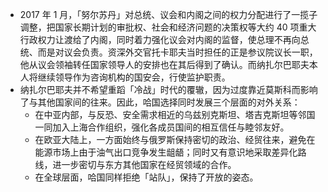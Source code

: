 - 2017 年 1 月，「努尔苏丹」对总统、议会和内阁之间的权力分配进行了一揽子调整，把国家长期计划的审批权、社会和经济问题的决策权等大约 40 项重大行政权力让渡给了内阁，同时着力强化议会对内阁的监督，使总理不再向总统、而是对议会负责。资深外交官托卡耶夫当时担任的正是参议院议长一职，他从议会领袖转任国家领导人的安排也在其后得到了确认。而纳扎尔巴耶夫本人将继续领导作为咨询机构的国安会，行使监护职责。
- 纳扎尔巴耶夫并不希望重蹈「冷战」时代的覆辙，因为过度靠近莫斯科而影响了与其他国家间的往来。因此，哈国选择同时发展三个层面的对外关系：
	- 在中亚内部，与反恐、安全需求相近的乌兹别克斯坦、塔吉克斯坦等邻国一同加入上海合作组织，强化各成员国间的相互信任与睦邻友好。
	- 在欧亚大陆上，一方面始终与俄罗斯保持密切的政治、经贸往来，避免在能源市场上由于油气出口竞争发生龃龉；同时又有意识地采取差异化路线，进一步密切与东方其他国家在经贸领域的合作。
	- 在全球层面，哈国同样拒绝「站队」，保持了开放的姿态。